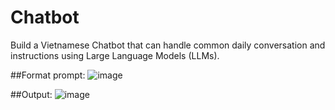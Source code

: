 # Chatbot
Build a Vietnamese Chatbot that can handle common daily conversation and instructions using Large Language Models (LLMs).

##Format prompt:
![image](https://github.com/hiephoangt/Chatbot/assets/145418306/042e0c7e-64d6-47c4-ba52-887e732b4a16)

##Output:
![image](https://github.com/hiephoangt/Chatbot/assets/145418306/7b7e99d8-4a8b-4092-9f3d-f1316ca68f94)

